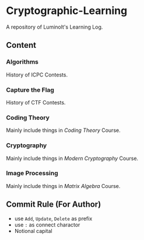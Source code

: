 # Cryptographic-Learning

A repository of Luminolt's Learning Log.

## Content

### Algorithms

History of ICPC Contests.

### Capture the Flag

History of CTF Contests.

### Coding Theory

Mainly include things in *Coding Theory* Course.

### Cryptography

Mainly include things in *Modern Cryptography* Course.

### Image Processing

Mainly include things in *Matrix Algebra* Course.

## Commit Rule (For Author)

- use `Add`, `Update`, `Delete` as prefix
- use `:` as connect charactor
- Notional capital
